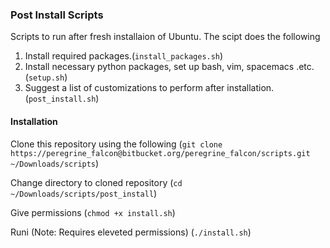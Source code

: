 ### Post Install Scripts

Scripts to run after fresh installaion of Ubuntu. The scipt does the following
1. Install required packages.(`install_packages.sh`)
2. Install necessary python packages, set up bash, vim, spacemacs .etc. (`setup.sh`)
3. Suggest a list of customizations to perform after installation. (`post_install.sh`)

#### Installation

Clone this repository using the following
(`git clone https://peregrine_falcon@bitbucket.org/peregrine_falcon/scripts.git ~/Downloads/scripts`)

Change directory to cloned repository
(`cd ~/Downloads/scripts/post_install`)

Give permissions
(`chmod +x install.sh`)

Runi (Note: Requires eleveted permissions)
(`./install.sh`)

